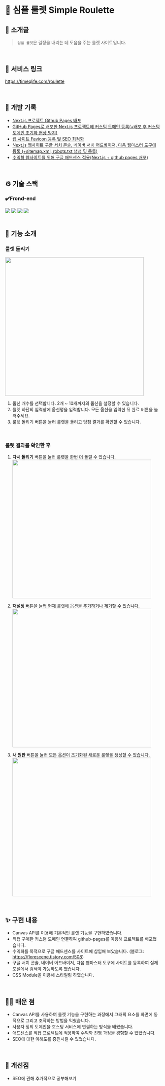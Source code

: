 # 🎡 심플 룰렛 Simple Roulette


## 👀 소개글
> `심플 룰렛`은 결정을 내리는 데 도움을 주는 룰렛 사이트입니다.
​
<br/>


## 🚖 서비스 링크
https://timeqlife.com/roulette

<br/>


## 🔗 개발 기록
- [Next.js 프로젝트 Github Pages 배포](https://florescene.tistory.com/504)
- [GitHub Pages로 배포한 Next.js 프로젝트에 커스텀 도메인 등록(+배포 후 커스텀 도메인 초기화 현상 방지)](https://florescene.tistory.com/505)
- [웹 사이트 Favicon 등록 및 SEO 최적화](https://florescene.tistory.com/506)
- [Next.js 웹사이트 구글 서치 콘솔, 네이버 서치 어드바이저, 다음 웹마스터 도구에 등록 (+sitemap.xml, robots.txt 생성 및 등록)](https://florescene.tistory.com/507)
- [수익형 웹사이트를 위해 구글 애드센스 적용(Next.js + github pages 배포)](https://florescene.tistory.com/508)

<br/>


## ⚙️ 기술 스택
### ✔️Frond-end
<img src="https://img.shields.io/badge/javascript-F7DF1E?style=for-the-badge&logo=javascript&logoColor=black"> <img src="https://img.shields.io/badge/React-61DAFB?style=for-the-badge&logo=React&logoColor=black"> <img src="https://img.shields.io/badge/html5-E34F26?style=for-the-badge&logo=html5&logoColor=white"> <img src="https://img.shields.io/badge/css3-1572B6?style=for-the-badge&logo=css3&logoColor=white">
​
<br/>
<br/>

## 🎨 기능 소개
### 룰렛 돌리기
<img src="https://github.com/Yoonyesol/roulette/assets/51500821/65613004-a5f1-4dc7-89db-8190156d588b"  width="450px"/><br/>
1. 옵션 개수를 선택합니다. 2개 ~ 10개까지의 옵션을 설정할 수 있습니다.
2. 룰렛 하단의 입력창에 옵션명을 입력합니다. 모든 옵션을 입력한 뒤 완료 버튼을 눌러주세요.
3. 룰렛 돌리기 버튼을 눌러 룰렛을 돌리고 당첨 결과를 확인할 수 있습니다.
<br/>

### 룰렛 결과를 확인한 후

1. **다시 돌리기** 버튼을 눌러 룰렛을 한번 더 돌릴 수 있습니다.   
<img src="https://github.com/Yoonyesol/roulette/assets/51500821/315777c7-ed85-4d2d-ac17-fdb8a9312177"  width="450px"/><br/>

2. **재설정** 버튼을 눌러 현재 룰렛에 옵션을 추가하거나 제거할 수 있습니다.   
<img src="https://github.com/Yoonyesol/roulette/assets/51500821/40d0a290-a616-47f9-b9df-84eaec71bd83"  width="450px"/><br/>

3. **새 원판** 버튼을 눌러 모든 옵션이 초기화된 새로운 룰렛을 생성할 수 있습니다.   
<img src="https://github.com/Yoonyesol/roulette/assets/51500821/03e831ad-42d3-4546-912d-974dc3aad3d8"  width="450px"/><br/>

<br/>


## ✨ 구현 내용
- Canvas API를 이용해 기본적인 룰렛 기능을 구현하였습니다.
- 직접 구매한 커스텀 도메인 연결하여 github-pages를 이용해 프로젝트를 배포했습니다.  
- 수익화를 목적으로 구글 애드센스를 사이트에 삽입해 보았습니다. (블로그: https://florescene.tistory.com/508)
- 구글 서치 콘솔, 네이버 어드바이저, 다음 웹마스터 도구에 사이트를 등록하여 실제 포털에서 검색이 가능하도록 했습니다.
- CSS Module을 이용해 스타일링 하였습니다.

<br/>


## 🙋‍♀️ 배운 점
- Canvas API를 사용하여 룰렛 기능을 구현하는 과정에서 그래픽 요소를 화면에 동적으로 그리고 조작하는 방법을 익혔습니다.
- 사용자 정의 도메인을 호스팅 서비스에 연결하는 방식을 배웠습니다.
- 애드센스를 직접 프로젝트에 적용하여 수익화 진행 과정을 경험할 수 있었습니다.
- SEO에 대한 이해도를 증진시킬 수 있었습니다.

<br/>


## 🚩 개선점
- SEO에 관해 추가적으로 공부해보기
